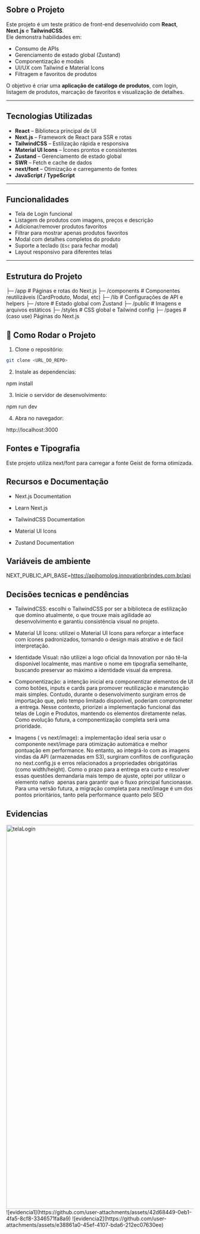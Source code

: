 ## Sobre o Projeto

Este projeto é um teste prático de front-end desenvolvido com **React**, **Next.js** e **TailwindCSS**.  
Ele demonstra habilidades em:

- Consumo de APIs
- Gerenciamento de estado global (Zustand)
- Componentização e modais
- UI/UX com Tailwind e Material Icons
- Filtragem e favoritos de produtos

O objetivo é criar uma **aplicação de catálogo de produtos**, com login, listagem de produtos, marcação de favoritos e visualização de detalhes.

---

## Tecnologias Utilizadas

- **React** – Biblioteca principal de UI
- **Next.js** – Framework de React para SSR e rotas
- **TailwindCSS** – Estilização rápida e responsiva
- **Material UI Icons** – Ícones prontos e consistentes
- **Zustand** – Gerenciamento de estado global
- **SWR** – Fetch e cache de dados
- **next/font** – Otimização e carregamento de fontes
- **JavaScript / TypeScript**

---

## Funcionalidades

- Tela de Login funcional
- Listagem de produtos com imagens, preços e descrição
- Adicionar/remover produtos favoritos
- Filtrar para mostrar apenas produtos favoritos
- Modal com detalhes completos do produto
- Suporte a teclado (`Esc` para fechar modal)
- Layout responsivo para diferentes telas

---

## Estrutura do Projeto

├─ /app # Páginas e rotas do Next.js
├─ /components # Componentes reutilizáveis (CardProduto, Modal, etc)
├─ /lib # Configurações de API e helpers
├─ /store # Estado global com Zustand
├─ /public # Imagens e arquivos estáticos
├─ /styles # CSS global e Tailwind config
├─ /pages # (caso use) Páginas do Next.js

## 🚀 Como Rodar o Projeto

1. Clone o repositório:

```bash
git clone <URL_DO_REPO>
```

2. Instale as dependencias:

npm install

3. Inicie o servidor de desenvolvimento:

npm run dev

4. Abra no navegador:

http://localhost:3000

## Fontes e Tipografia

Este projeto utiliza next/font
para carregar a fonte Geist de forma otimizada.

## Recursos e Documentação

- Next.js Documentation

- Learn Next.js

- TailwindCSS Documentation

- Material UI Icons

- Zustand Documentation

## Variáveis de ambiente

NEXT_PUBLIC_API_BASE=https://apihomolog.innovationbrindes.com.br/api

## Decisões tecnicas e pendências

- TailwindCSS: escolhi o TailwindCSS por ser a biblioteca de estilização que domino atualmente, o que trouxe mais agilidade ao desenvolvimento e garantiu consistência visual no projeto.

- Material UI Icons: utilizei o Material UI Icons para reforçar a interface com ícones padronizados, tornando o design mais atrativo e de fácil interpretação.

- Identidade Visual: não utilizei a logo oficial da Innovation por não tê-la disponível localmente, mas mantive o nome em tipografia semelhante, buscando preservar ao máximo a identidade visual da empresa.

- Componentização: a intenção inicial era componentizar elementos de UI como botões, inputs e cards para promover reutilização e manutenção mais simples. Contudo, durante o desenvolvimento surgiram erros de importação que, pelo tempo limitado disponível, poderiam comprometer a entrega. Nesse contexto, priorizei a implementação funcional das telas de Login e Produtos, mantendo os elementos diretamente nelas. Como evolução futura, a componentização completa será uma prioridade.

- Imagens (<img> vs next/image): a implementação ideal seria usar o componente next/image para otimização automática e melhor pontuação em performance. No entanto, ao integrá-lo com as imagens vindas da API (armazenadas em S3), surgiram conflitos de configuração no next.config.js e erros relacionados a propriedades obrigatórias (como width/height).
  Como o prazo para a entrega era curto e resolver essas questões demandaria mais tempo de ajuste, optei por utilizar o elemento nativo <img> apenas para garantir que o fluxo principal funcionasse.
  Para uma versão futura, a migração completa para next/image é um dos pontos prioritários, tanto pela performance quanto pelo SEO

## Evidencias
<img width="1917" height="1028" alt="telaLogin" src="https://github.com/user-attachments/assets/3605f1f4-d43a-4901-887a-603bcae3ed02" />
![evidencia1](https://github.com/user-attachments/assets/42d68449-0eb1-4fa5-8cf8-3346571fa8a9)
![evidencia2](https://github.com/user-attachments/assets/e38861a0-45ef-4107-bda6-212ec07630ee)


